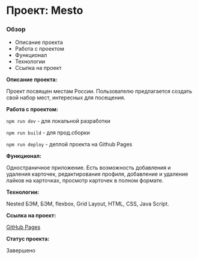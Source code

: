 # Проект: Mesto

### Обзор
* Описание проекта
* Работа с проектом
* Функционал
* Технологии
* Ссылка на проект

**Описание проекта:**

Проект посвящен местам России. Пользователю предлагается создать свой набор мест, интересных для посещения.

**Работа с проектом:**

`npm run dev` - для локальной разработки

`npm run build` - для прод.сборки

`npm run deploy` - деплой проекта на Github Pages

**Функционал:**

Одностраничное приложение. Есть возможность добавления и удаления карточек, редактирования профиля, добавление и удаление лайков на карточках, просмотр карточек в полном формате.

**Технологии:**

Nested БЭМ, БЭМ, flexbox, Grid Layout, HTML, CSS, Java Script.

**Ссылка на проект:**

[GitHub Pages](https://olga-mus.github.io/mesto/)

**Статус проекта:**

Завершено
